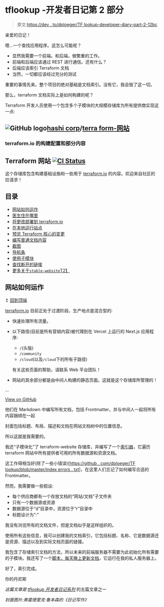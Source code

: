 # tflookup -开发者日记第 2 部分

> 原文:[https://dev . to/dploeger/TF lookup-developer-diary-part-2-12bc](https://dev.to/dploeger/tflookup-developer-diary-part-2-12bc)

亲爱的日记！

嗯...一个查找应用程序。这怎么可能呢？

*   显然我需要一个前端。和后端，做繁重的工作。
*   前端和后端应该通过 REST 进行通信。还有什么？
*   后端应该索引 Terraform 文档
*   当然，一切都应该经过充分的测试

重要的事情先来。整个项目的绝对基础是文档索引。没有它，我会毁了这一切。

那么，terraform 文档实际上是如何构建的呢？

Terraform 开发人员使用一个包含多个子模块的大规模存储库为所有提供商实现这一点:

## ![GitHub logo](../Images/292a238c61c5611a7f4d07a21d9e8e0a.png)[hashi corp](https://github.com/hashicorp)/[terra form-网站](https://github.com/hashicorp/terraform-website)

### terraform.io 的构建配置和部分内容

<article class="markdown-body entry-content container-lg" itemprop="text">

# Terraform 网站 [![CI Status](../Images/9f49cd6b17239bb9eeae4b232c7c148a.png)](https://circleci.com/gh/hashicorp/terraform-website/tree/master)

这个存储库包含构建基础设施和一些用于 [terraform.io](https://terraform.io) 的内容。欢迎来自社区的拉请求！

## 目录

*   [网站如何运作](https://raw.githubusercontent.com/hashicorp/terraform-website/master/#how-the-site-works)
*   [医生住在哪里](https://raw.githubusercontent.com/hashicorp/terraform-website/master/#where-the-docs-live)
*   [将更改部署到 terraform.io](https://raw.githubusercontent.com/hashicorp/terraform-website/master/#deploying-changes-to-terraformio)
*   [在本地运行站点](https://raw.githubusercontent.com/hashicorp/terraform-website/master/#running-the-site-locally)
*   [预览 Terraform 核心的变更](https://raw.githubusercontent.com/hashicorp/terraform-website/master/#previewing-changes-from-terraform-core)
*   [编写普通文档内容](https://raw.githubusercontent.com/hashicorp/terraform-website/master/#writing-normal-docs-content)
*   [截图](https://raw.githubusercontent.com/hashicorp/terraform-website/master/#screenshots)
*   [导航条](https://raw.githubusercontent.com/hashicorp/terraform-website/master/#navigation-sidebars)
*   [使用子模块](https://raw.githubusercontent.com/hashicorp/terraform-website/master/#using-submodules)
*   [查找断开的链接](https://raw.githubusercontent.com/hashicorp/terraform-website/master/#finding-broken-links)
*   [更多关于`stable-website`T2】](https://raw.githubusercontent.com/hashicorp/terraform-website/master/#more-about-stable-website)

## 网站如何运作

↥ [回到顶端](https://raw.githubusercontent.com/hashicorp/terraform-website/master/#table-of-contents)

[terraform.io](https://terraform.io) 目前正处于过渡阶段，生产地点是混合型的:

*   快速处理所有流量。

*   以下路径(目前是所有营销内容)被代理到在 Vercel 上运行的 Next.js 应用程序:

    *   `/`(头版)
    *   `/community`
    *   `/cloud`(以及`/cloud`下的所有子路径)

    有关这些页面的帮助，请联系 Web 平台团队！

*   网站的其余部分都是由中间人构建的静态页面。这就是这个存储库所管理的！

…</article>

[View on GitHub](https://github.com/hashicorp/terraform-website)

他们在 Markdown 中编写所有文档，包括 Frontmatter，并与中间人一起将所有内容捆绑在一起

封面包括标题、布局、描述和文档在网站文档树中的位置信息。

所以这就是我需要的。

我还“子模块化”了 terraform-website 存储库，并编写了一个[索引器](https://github.com/dploeger/tflookup/blob/master/lib/api/DocumentationIndexer.ts)，它遍历 terraform 网站中所有提供者可用的所有数据源和资源文档。

这工作得相当好(除了一些小错误)[[https://github . com/dploeger/TF lookup/blob/master/index errors . txt](https://github.com/dploeger/tflookup/blob/master/indexErrors.txt)]，在这里人们忘记了如何编写合适的 Frontmatter。

然而，我需要做一些假设:

*   每个供应商都有一个存放文档的“网站/文档”子文件夹
*   只有一个数据源或资源
*   数据源位于“d”目录中，资源位于“r”目录中
*   标题设计为“:”

我没有浏览所有的文档文件，但是文档似乎是这样组织的。

使用所有这些信息，我可以创建我的文档索引，它包括标题、名称、它是数据源还是资源、描述以及到实际文档页面的链接。

我包含了存储索引文档的方法，所以未来的前端服务器不需要为此初始化所有需要的子模块。我还写了一个[脚本，每天晚上更新文档](https://github.com/dploeger/tflookup/blob/master/updateIndex.sh)，它运行在我的私人服务器上。

好了，索引完成。

你的丹尼斯

*这篇文章是 [tflookup 开发者日记系列](https://dev.to/t/tflookup)* 的五篇文章之一

*封面图片:弗雷德里克·鲁本森的《日记写作》*